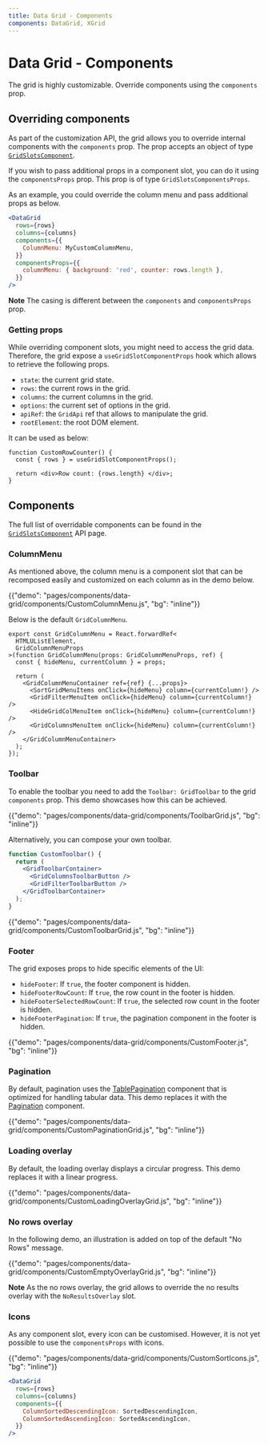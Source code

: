 ```yaml
---
title: Data Grid - Components
components: DataGrid, XGrid
---
```


# Data Grid - Components

<p class="description">The grid is highly customizable. Override components using the <code>components</code> prop.</p>

## Overriding components

As part of the customization API, the grid allows you to override internal components with the `components` prop.
The prop accepts an object of type [`GridSlotsComponent`](/api/data-grid/#slots).

If you wish to pass additional props in a component slot, you can do it using the `componentsProps` prop. This prop is of type `GridSlotsComponentsProps`.

As an example, you could override the column menu and pass additional props as below.

```jsx
<DataGrid
  rows={rows}
  columns={columns}
  components={{
    ColumnMenu: MyCustomColumnMenu,
  }}
  componentsProps={{
    columnMenu: { background: 'red', counter: rows.length },
  }}
/>
```

**Note** The casing is different between the `components` and `componentsProps` prop.

### Getting props

While overriding component slots, you might need to access the grid data.
Therefore, the grid expose a `useGridSlotComponentProps` hook which allows to retrieve the following props.

- `state`: the current grid state.
- `rows`: the current rows in the grid.
- `columns`: the current columns in the grid.
- `options`: the current set of options in the grid.
- `apiRef`: the `GridApi` ref that allows to manipulate the grid.
- `rootElement`: the root DOM element.

It can be used as below:

```tsx
function CustomRowCounter() {
  const { rows } = useGridSlotComponentProps();

  return <div>Row count: {rows.length} </div>;
}
```

## Components

The full list of overridable components can be found in the [`GridSlotsComponent`](/api/data-grid/#slots) API page.

### ColumnMenu

As mentioned above, the column menu is a component slot that can be recomposed easily and customized on each column as in the demo below.

{{"demo": "pages/components/data-grid/components/CustomColumnMenu.js", "bg": "inline"}}

Below is the default `GridColumnMenu`.

```tsx
export const GridColumnMenu = React.forwardRef<
  HTMLUListElement,
  GridColumnMenuProps
>(function GridColumnMenu(props: GridColumnMenuProps, ref) {
  const { hideMenu, currentColumn } = props;

  return (
    <GridColumnMenuContainer ref={ref} {...props}>
      <SortGridMenuItems onClick={hideMenu} column={currentColumn!} />
      <GridFilterMenuItem onClick={hideMenu} column={currentColumn!} />
      <HideGridColMenuItem onClick={hideMenu} column={currentColumn!} />
      <GridColumnsMenuItem onClick={hideMenu} column={currentColumn!} />
    </GridColumnMenuContainer>
  );
});
```

### Toolbar

To enable the toolbar you need to add the `Toolbar: GridToolbar` to the grid `components` prop.
This demo showcases how this can be achieved.

{{"demo": "pages/components/data-grid/components/ToolbarGrid.js", "bg": "inline"}}

Alternatively, you can compose your own toolbar.

```jsx
function CustomToolbar() {
  return (
    <GridToolbarContainer>
      <GridColumnsToolbarButton />
      <GridFilterToolbarButton />
    </GridToolbarContainer>
  );
}
```

{{"demo": "pages/components/data-grid/components/CustomToolbarGrid.js", "bg": "inline"}}

### Footer

The grid exposes props to hide specific elements of the UI:

- `hideFooter`: If `true`, the footer component is hidden.
- `hideFooterRowCount`: If `true`, the row count in the footer is hidden.
- `hideFooterSelectedRowCount`: If `true`, the selected row count in the footer is hidden.
- `hideFooterPagination`: If `true`, the pagination component in the footer is hidden.

{{"demo": "pages/components/data-grid/components/CustomFooter.js", "bg": "inline"}}

### Pagination

By default, pagination uses the [TablePagination](/components/pagination/#table-pagination) component that is optimized for handling tabular data.
This demo replaces it with the [Pagination](/components/pagination/) component.

{{"demo": "pages/components/data-grid/components/CustomPaginationGrid.js", "bg": "inline"}}

### Loading overlay

By default, the loading overlay displays a circular progress.
This demo replaces it with a linear progress.

{{"demo": "pages/components/data-grid/components/CustomLoadingOverlayGrid.js", "bg": "inline"}}

### No rows overlay

In the following demo, an illustration is added on top of the default "No Rows" message.

{{"demo": "pages/components/data-grid/components/CustomEmptyOverlayGrid.js", "bg": "inline"}}

**Note** As the no rows overlay, the grid allows to override the no results overlay with the `NoResultsOverlay` slot.

### Icons

As any component slot, every icon can be customised. However, it is not yet possible to use the `componentsProps` with icons.

{{"demo": "pages/components/data-grid/components/CustomSortIcons.js", "bg": "inline"}}

```jsx
<DataGrid
  rows={rows}
  columns={columns}
  components={{
    ColumnSortedDescendingIcon: SortedDescendingIcon,
    ColumnSortedAscendingIcon: SortedAscendingIcon,
  }}
/>
```
